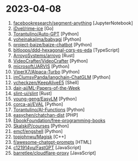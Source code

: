 # 2023-04-08

1. [facebookresearch/segment-anything](https://github.com/facebookresearch/segment-anything "The repository provides code for running inference with the SegmentAnything Model (SAM), links for downloading the trained model checkpoints, and example notebooks that show how to use the model.") [JupyterNotebook]
2. [iDvel/rime-ice](https://github.com/iDvel/rime-ice "Rime 配置：雾凇拼音 | 长期维护的简体词库") [Go]
3. [Torantulino/Auto-GPT](https://github.com/Torantulino/Auto-GPT "An experimental open-source attempt to make GPT-4 fully autonomous.") [Python]
4. [yoheinakajima/babyagi](https://github.com/yoheinakajima/babyagi "") [Python]
5. [project-baize/baize-chatbot](https://github.com/project-baize/baize-chatbot "Let ChatGPT teach your own chatbot in hours with a single GPU!") [Python]
6. [bitloops/ddd-hexagonal-cqrs-es-eda](https://github.com/bitloops/ddd-hexagonal-cqrs-es-eda "Complete working example of using Domain Driven Design (DDD), Hexagonal Architecture, CQRS, Event Sourcing (ES), Event Driven Architecture (EDA), Behaviour Driven Development (BDD) using TypeScript and NestJS. Like what you see? Don't forget to star! ⭐ ^^^") [TypeScript]
7. [ArroyoSystems/arroyo](https://github.com/ArroyoSystems/arroyo "Arroyo is a distributed stream processing engine written in Rust") [Rust]
8. [VideoCrafter/VideoCrafter](https://github.com/VideoCrafter/VideoCrafter "A Toolkit for Text-to-Video Generation and Editing") [Python]
9. [microsoft/JARVIS](https://github.com/microsoft/JARVIS "JARVIS, a system to connect LLMs with ML community. Paper: https://arxiv.org/pdf/2303.17580.pdf") [Python]
10. [ViperX7/Alpaca-Turbo](https://github.com/ViperX7/Alpaca-Turbo "Web UI to run alpaca model locally") [Python]
11. [imClumsyPanda/langchain-ChatGLM](https://github.com/imClumsyPanda/langchain-ChatGLM "langchain-ChatGLM, local knowledge based ChatGLM with langchain ｜ 基于本地知识的 ChatGLM") [Python]
12. [vcheckzen/KeepAliveE5](https://github.com/vcheckzen/KeepAliveE5 "") [Shell]
13. [dair-ai/ML-Papers-of-the-Week](https://github.com/dair-ai/ML-Papers-of-the-Week "🔥Highlighting the top ML papers every week.") 
14. [slint-ui/slint](https://github.com/slint-ui/slint "Slint is a toolkit to efficiently develop fluid graphical user interfaces for any display: embedded devices and desktop applications. We support multiple programming languages, such as Rust, C++, or JavaScript.") [Rust]
15. [young-geng/EasyLM](https://github.com/young-geng/EasyLM "Large language models (LLMs) made easy, EasyLM is a one stop solution for pre-training, finetuning, evaluating and serving LLMs in JAX/Flax.") [Python]
16. [corca-ai/EVAL](https://github.com/corca-ai/EVAL "[Corca / DEV] EVAL(Elastic Versatile Agent with Langchain) will execute all your requests. Just like an eval method!") [Python]
17. [Torantulino/AI-Functions](https://github.com/Torantulino/AI-Functions "AI-Powered Function Magic: Never code again with GPT models!") [Python]
18. [easychen/chatchan-dist](https://github.com/easychen/chatchan-dist "Chat酱独立部署版") [PHP]
19. [EbookFoundation/free-programming-books](https://github.com/EbookFoundation/free-programming-books "📚 Freely available programming books") 
20. [SkalskiP/courses](https://github.com/SkalskiP/courses "This repository is a curated collection of links to various courses and resources about Artificial Intelligence (AI)") [Python]
21. [emcf/engshell](https://github.com/emcf/engshell "An English-language shell for any OS, powered by LLMs") [Python]
22. [topjohnwu/Magisk](https://github.com/topjohnwu/Magisk "The Magic Mask for Android") [C++]
23. [f/awesome-chatgpt-prompts](https://github.com/f/awesome-chatgpt-prompts "This repo includes ChatGPT prompt curation to use ChatGPT better.") [HTML]
24. [c121914yu/FastGPT](https://github.com/c121914yu/FastGPT "一个快速使用chatGPT的平台。支持自定义 prompt 管理。支持构建专属知识库") [JavaScript]
25. [barretlee/cloudflare-proxy](https://github.com/barretlee/cloudflare-proxy "Cloudflare Worker 代理请求 ChatGPT API，支持 Stream 流式输出") [JavaScript]
